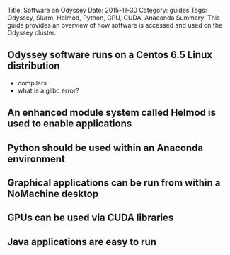 Title: Software on Odyssey
Date: 2015-11-30
Category: guides
Tags: Odyssey, Slurm, Helmod, Python, GPU, CUDA, Anaconda
Summary: This guide provides an overview of how software is accessed and used on the Odyssey cluster.

## Odyssey software runs on a Centos 6.5 Linux distribution
- compilers
- what is a glibc error?

## An enhanced module system called Helmod is used to enable applications

## Python should be used within an Anaconda environment

## Graphical applications can be run from within a NoMachine desktop

## GPUs can be used via CUDA libraries

## Java applications are easy to run


